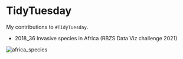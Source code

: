 # TidyTuesday
My contributions to `#TidyTuesday`.

- 2018_36 Invasive species in Africa (RBZS Data Viz challenge 2021)

![africa_species](https://user-images.githubusercontent.com/88721301/138603459-bdd609da-9f9a-489a-8bcc-fc834656d1be.png)

